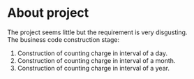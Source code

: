 # About project

The project seems little but the requirement is very disgusting.<br/>
The business code construction stage:<br/>
1. Construction of counting charge in interval of a day.
1. Construction of counting charge in interval of a month.
1. Construction of counting charge in interval of a year.